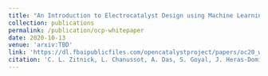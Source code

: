 ```yaml
---
title: "An Introduction to Electrocatalyst Design using Machine Learning for Renewable Energy Storage"
collection: publications
permalink: /publication/ocp-whitepaper
date: 2020-10-13
venue: 'arxiv:TBD'
link: 'https://dl.fbaipublicfiles.com/opencatalystproject/papers/oc20_whitepaper.pdf'
citation: 'C. L. Zitnick, L. Chanussot, A. Das, S. Goyal, J. Heras-Domingo, C. Ho, W. Hu, T. Lavril, A. Palizhati, M. Riviere, M. Shuaibi, A. Sriram, K. Tran, B. Wood, J. Yoon, D. Parikh, Z. Ulissi'
---
```

